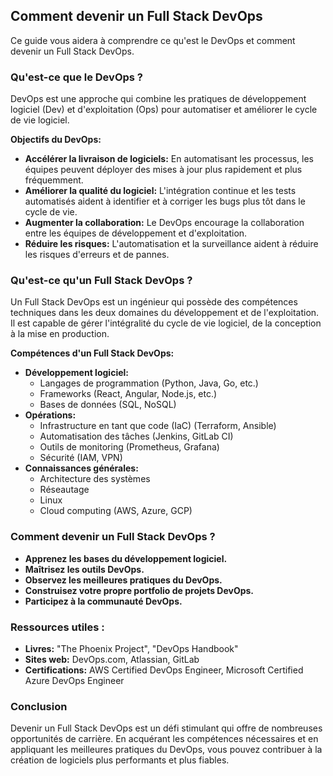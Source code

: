 ##  Comment devenir un Full Stack DevOps 

Ce guide vous aidera à comprendre ce qu'est le DevOps et comment devenir un Full Stack DevOps. 

###  Qu'est-ce que le DevOps ?

DevOps est une approche qui combine les pratiques de développement logiciel (Dev) et d'exploitation (Ops) pour automatiser et améliorer le cycle de vie logiciel. 

**Objectifs du DevOps:**

* **Accélérer la livraison de logiciels:**  En automatisant les processus, les équipes peuvent déployer des mises à jour plus rapidement et plus fréquemment.
* **Améliorer la qualité du logiciel:** L'intégration continue et les tests automatisés aident à identifier et à corriger les bugs plus tôt dans le cycle de vie.
* **Augmenter la collaboration:** Le DevOps encourage la collaboration entre les équipes de développement et d'exploitation.
* **Réduire les risques:** L'automatisation et la surveillance aident à réduire les risques d'erreurs et de pannes.

###  Qu'est-ce qu'un Full Stack DevOps ?

Un Full Stack DevOps est un ingénieur qui possède des compétences techniques dans les deux domaines du développement et de l'exploitation. Il est capable de gérer l'intégralité du cycle de vie logiciel, de la conception à la mise en production.

**Compétences d'un Full Stack DevOps:**

* **Développement logiciel:** 
    * Langages de programmation (Python, Java, Go, etc.)
    * Frameworks (React, Angular, Node.js, etc.)
    * Bases de données (SQL, NoSQL)
* **Opérations:**
    * Infrastructure en tant que code (IaC) (Terraform, Ansible)
    * Automatisation des tâches (Jenkins, GitLab CI)
    * Outils de monitoring (Prometheus, Grafana)
    * Sécurité (IAM, VPN)
* **Connaissances générales:**
    * Architecture des systèmes
    * Réseautage
    * Linux
    * Cloud computing (AWS, Azure, GCP)

###  Comment devenir un Full Stack DevOps ?

* **Apprenez les bases du développement logiciel.** 
* **Maîtrisez les outils DevOps.** 
* **Observez les meilleures pratiques du DevOps.** 
* **Construisez votre propre portfolio de projets DevOps.** 
* **Participez à la communauté DevOps.**

###  Ressources utiles :

* **Livres:** "The Phoenix Project", "DevOps Handbook"
* **Sites web:** DevOps.com, Atlassian, GitLab
* **Certifications:** AWS Certified DevOps Engineer, Microsoft Certified Azure DevOps Engineer

###  Conclusion

Devenir un Full Stack DevOps est un défi stimulant qui offre de nombreuses opportunités de carrière. En acquérant les compétences nécessaires et en appliquant les meilleures pratiques du DevOps, vous pouvez contribuer à la création de logiciels plus performants et plus fiables.



